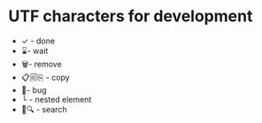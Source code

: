 # UTF characters for development

- ✓ - done
- ⌛- wait
- 🗑- remove
- 📋🗐⎘ - copy
- 🐛- bug
- └ - nested element
- 🔎🔍 - search
